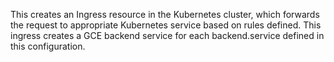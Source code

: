 This creates an Ingress resource in the Kubernetes cluster, which forwards the request to appropriate Kubernetes service based on rules defined.
This ingress creates a GCE backend service for each backend.service defined in this configuration.